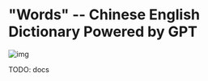 # "Words" -- Chinese English Dictionary Powered by GPT

![img](https://i2.mjj.rip/2024/06/07/8b25a1f002c5f5645f16813fa1cdc455.gif)

TODO: docs
